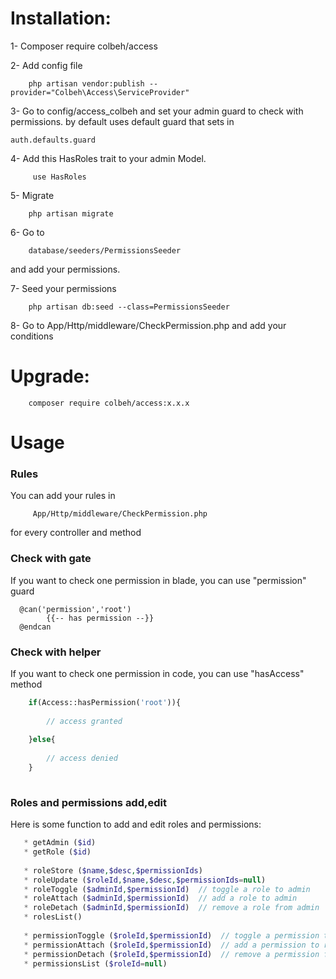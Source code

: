 # Installation: 

1- Composer require colbeh/access

        
2- Add config file
        
        php artisan vendor:publish --provider="Colbeh\Access\ServiceProvider"

3- Go to config/access_colbeh and set your admin guard to check with permissions. by default uses default guard that sets in

    auth.defaults.guard

4- Add this HasRoles trait to your admin Model.

         use HasRoles

5- Migrate 
        
        php artisan migrate
        
6- Go to 

        database/seeders/PermissionsSeeder
 and add your permissions.

7- Seed your permissions

        php artisan db:seed --class=PermissionsSeeder
        
8- Go to App/Http/middleware/CheckPermission.php and add your conditions

# Upgrade:

        composer require colbeh/access:x.x.x
        
        
        
        
# Usage

### Rules
You can add your rules in

         App/Http/middleware/CheckPermission.php
for every controller and method
 
 
### Check with gate
If you want to check one permission in blade, you can use "permission" guard
 
```blade
  @can('permission','root')
        {{-- has permission --}}
  @endcan
```


### Check with helper
If you want to check one permission in code, you can use "hasAccess" method

```php
    if(Access::hasPermission('root')){
    
        // access granted
      
    }else{
    
        // access denied
    }
    
```


### Roles and permissions add,edit
Here is some function to add and edit roles and permissions:

 ```php
    * getAdmin ($id)
    * getRole ($id)
    
    * roleStore ($name,$desc,$permissionIds)
    * roleUpdate ($roleId,$name,$desc,$permissionIds=null)
    * roleToggle ($adminId,$permissionId)  // toggle a role to admin
    * roleAttach ($adminId,$permissionId)  // add a role to admin
    * roleDetach ($adminId,$permissionId)  // remove a role from admin
    * rolesList()
    
    * permissionToggle ($roleId,$permissionId)  // toggle a permission to role
    * permissionAttach ($roleId,$permissionId)  // add a permission to role
    * permissionDetach ($roleId,$permissionId)  // remove a permission from role
    * permissionsList ($roleId=null)
 ```
